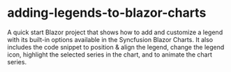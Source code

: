 # adding-legends-to-blazor-charts
A quick start Blazor project that shows how to add and customize a legend with its built-in options available in the Syncfusion Blazor Charts. It also includes the code snippet to position &amp; align the legend, change the legend icon, highlight the selected series in the chart, and to animate the chart series.
